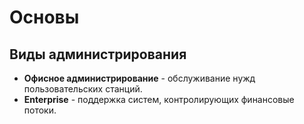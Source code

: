# Основы
## Виды администрирования
* __Офисное администрирование__ - обслуживание нужд пользовательских станций.
* __Enterprise__ - поддержка систем, контролирующих финансовые потоки. 
